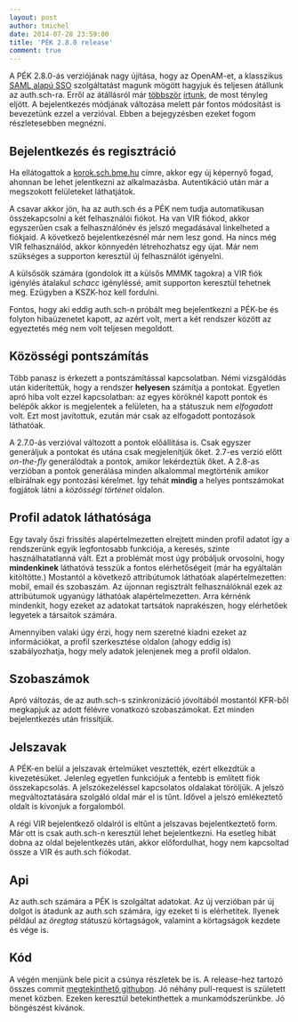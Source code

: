 ```yaml
---
layout: post
author: tmichel
date: 2014-07-28 23:59:00
title: 'PÉK 2.8.0 release'
comment: true
---
```


A PÉK 2.8.0-ás verziójának nagy újítása, hogy az OpenAM-et, a klasszikus [SAML alapú SSO][1] szolgáltatást magunk mögött hagyjuk és teljesen átállunk az auth.sch-ra. Erről az átállásról már [többször][2] [írtunk][3], de most tényleg eljött. A bejelentkezés módjának változása melett pár fontos módosítást is bevezetünk ezzel a verzióval. Ebben a bejegyzésben ezeket fogom részletesebben megnézni.

## Bejelentkezés és regisztráció

Ha ellátogattok a [korok.sch.bme.hu][4] címre, akkor egy új képernyő fogad, ahonnan be lehet jelentkezni az alkalmazásba. Autentikáció után már a megszokott felületeket láthatjátok.

A csavar akkor jön, ha az auth.sch és a PÉK nem tudja automatikusan összekapcsolni a két felhasználói fiókot. Ha van VIR fiókod, akkor egyszerűen csak a felhasználónév és jelszó megadásával linkelheted a fiókjaid. A következő bejelentkezésnél már nem lesz gond. Ha nincs még VIR felhasználód, akkor könnyedén létrehozhatsz egy újat. Már nem szükséges a supporton keresztül új felhasználót igényelni.

A külsősök számára (gondolok itt a külsős MMMK tagokra) a VIR fiók igénylés átalakul _schacc_ igényléssé, amit supporton keresztül tehetnek meg. Ezügyben a KSZK-hoz kell fordulni.

Fontos, hogy aki eddig auth.sch-n próbált meg bejelentkezni a PÉK-be és folyton hibaüzenetet kapott, az azért volt, mert a két rendszer között az egyeztetés még nem volt teljesen megoldott.

## Közösségi pontszámítás

Több panasz is érkezett a pontszámítással kapcsolatban. Némi vizsgálódás után kiderítettük, hogy a rendszer **helyesen** számítja a pontokat. Egyetlen apró hiba volt ezzel kapcsolatban: az egyes köröknél kapott pontok és belépők akkor is megjelentek a felületen, ha a státuszuk nem _elfogadott_ volt. Ezt most javítottuk, ezután már csak az elfogadott pontozások láthatóak.

A 2.7.0-ás verzióval változott a pontok előállítása is. Csak egyszer generáljuk a pontokat és utána csak megjelenítjük őket. 2.7-es verzió előtt _on-the-fly_ generálódtak a pontok, amikor lekérdeztük őket. A 2.8-as verzióban a pontok generálása minden alkalommal megtörténik amikor elbírálnak egy pontozási kérelmet. Így tehát **mindig** a helyes pontszámokat fogjátok látni a _közösségi történet_ oldalon.

## Profil adatok láthatósága

Egy tavaly őszi frissítés alapértelmezetten elrejtett minden profil adatot így a rendszerünk egyik legfontosabb funkciója, a keresés, szinte használhatatlanná vált. Ezt a problémát most úgy próbáljuk orvosolni, hogy **mindenkinek** láthatóvá tesszük a fontos elérhetőségeit (már ha egyáltalán kitöltötte.) Mostantól a következő attribútumok láthatóak alapértelmezetten: mobil, email és szobaszám. Az újonnan regisztrált felhasználóknál ezek az attribútumok ugyanúgy láthatóak alapértelmezetten. Arra kérnénk mindenkit, hogy ezeket az adatokat tartsátok naprakészen, hogy elérhetőek legyetek a társaitok számára.

Amennyiben valaki úgy érzi, hogy nem szeretné kiadni ezeket az információkat, a profil szerkesztése oldalon (ahogy eddig is) szabályozhatja, hogy mely adatok jelenjenek meg a profil oldalon.

## Szobaszámok

Apró változás, de az auth.sch-s szinkronizáció jóvoltából mostantól KFR-ből megkapjuk az adott félévre vonatkozó szobaszámokat. Ezt minden bejelentkezés után frissítjük.

## Jelszavak

A PÉK-en belül a jelszavak értelmüket vesztették, ezért elkezdtük a kivezetésüket. Jelenleg egyetlen funkciójuk a fentebb is említett fiók összekapcsolás. A jelszókezeléssel kapcsolatos oldalakat töröljük. A jelszó megváltoztatására szolgáló oldal már el is tűnt. Idővel a jelszó emlékeztető oldalt is kivonjuk a forgalomból.

A régi VIR bejelentkező oldalról is eltűnt a jelszavas bejelentkeztető form. Már ott is csak auth.sch-n keresztül lehet bejelentkezni. Ha esetleg hibát dobna az oldal bejelentkezés után, akkor előfordulhat, hogy nem kapcsoltad össze a VIR és auth.sch fiókodat.

## Api

Az auth.sch számára a PÉK is szolgáltat adatokat. Az új verzióban pár új dolgot is átadunk az auth.sch számára, így ezeket ti is elérhetitek. Ilyenek például az _öregtag_ státuszú körtagságok, valamint a körtagságok kezdete és vége is.

## Kód

A végén menjünk bele picit a csúnya részletek be is. A release-hez tartozó összes commit [megtekinthető githubon][5]. Jó néhány pull-request is született menet közben. Ezeken keresztül betekinthettek a munkamódszerünkbe. Jó böngészést kívánok.

[1]: http://en.wikipedia.org/wiki/Security_Assertion_Markup_Language
[2]: /post/2014-03-16-auth-sch
[3]: /post/2014-06-05-auth-sch-tesztrepules
[4]: https://korok.sch.bme.hu
[5]: https://github.com/kir-dev/korok/compare/sch-pek-2.7.0...v2.8.0
